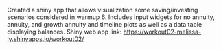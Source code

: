 Created a shiny app that allows visualization some saving/investing scenarios considered in warmup 6. Includes input widgets for no annuity, annuity, and growth annuity and timeline plots as well as a data table displaying balances. Shiny web app link: https://workout02-melissa-ly.shinyapps.io/workout02/